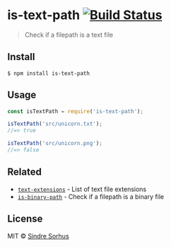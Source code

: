 # is-text-path [![Build Status](https://travis-ci.org/sindresorhus/is-text-path.svg?branch=master)](https://travis-ci.org/sindresorhus/is-text-path)

> Check if a filepath is a text file


## Install

```
$ npm install is-text-path
```


## Usage

```js
const isTextPath = require('is-text-path');

isTextPath('src/unicorn.txt');
//=> true

isTextPath('src/unicorn.png');
//=> false
```


## Related

- [`text-extensions`](https://github.com/sindresorhus/text-extensions) - List of text file extensions
- [`is-binary-path`](https://github.com/sindresorhus/is-binary-path) - Check if a filepath is a binary file


## License

MIT © [Sindre Sorhus](https://sindresorhus.com)
